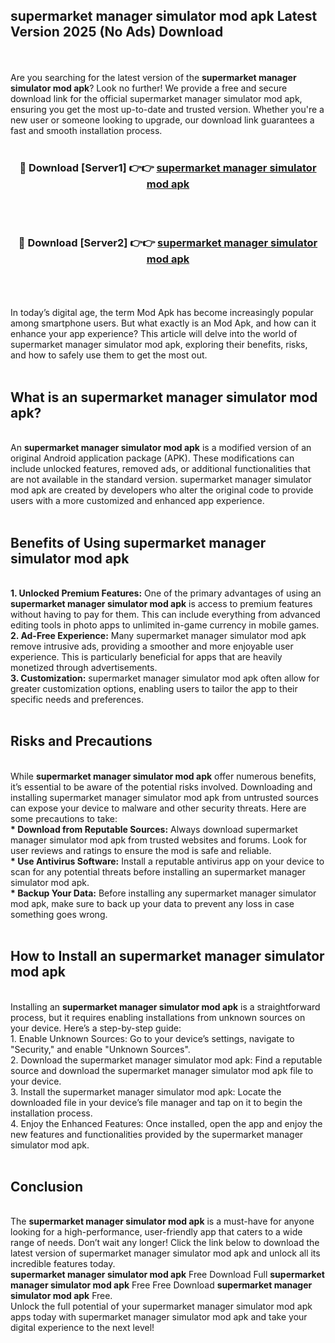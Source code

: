 ## supermarket manager simulator mod apk Latest Version 2025 (No Ads) Download
<br><br>
Are you searching for the latest version of the <strong>supermarket manager simulator mod apk</strong>? Look no further! We provide a free and secure download link for the official supermarket manager simulator mod apk, ensuring you get the most up-to-date and trusted version. Whether you're a new user or someone looking to upgrade, our download link guarantees a fast and smooth installation process.
<br>
<br>
<div align="center">
<h3>🔴 Download [Server1] 👉👉 <a href="https://modyolo.store/supermarket_manager_simulator_mod_apk">supermarket manager simulator mod apk</a></h3><br>
<br>
<h3>🔴 Download [Server2] 👉👉 <a href="https://modyolo.store/supermarket_manager_simulator_mod_apk">supermarket manager simulator mod apk</a></h3><br>
</div>
<br>
<br>
In today’s digital age, the term Mod Apk has become increasingly popular among smartphone users. But what exactly is an Mod Apk, and how can it enhance your app experience? This article will delve into the world of supermarket manager simulator mod apk, exploring their benefits, risks, and how to safely use them to get the most out.
<br>
<br>
<h2>What is an supermarket manager simulator mod apk?</h2>
<br>
An <strong>supermarket manager simulator mod apk</strong> is a modified version of an original Android application package (APK). These modifications can include unlocked features, removed ads, or additional functionalities that are not available in the standard version. supermarket manager simulator mod apk are created by developers who alter the original code to provide users with a more customized and enhanced app experience.
<br>
<br>
<h2>Benefits of Using supermarket manager simulator mod apk</h2>
<br>
<strong> 1. Unlocked Premium Features:</strong> One of the primary advantages of using an <strong>supermarket manager simulator mod apk</strong> is access to premium features without having to pay for them. This can include everything from advanced editing tools in photo apps to unlimited in-game currency in mobile games.
<br>
<strong> 2. Ad-Free Experience:</strong> Many supermarket manager simulator mod apk remove intrusive ads, providing a smoother and more enjoyable user experience. This is particularly beneficial for apps that are heavily monetized through advertisements.
<br>
<strong> 3. Customization:</strong> supermarket manager simulator mod apk often allow for greater customization options, enabling users to tailor the app to their specific needs and preferences.
<br>
<br>
<h2>Risks and Precautions</h2>
<br>
While <strong>supermarket manager simulator mod apk</strong> offer numerous benefits, it’s essential to be aware of the potential risks involved. Downloading and installing supermarket manager simulator mod apk from untrusted sources can expose your device to malware and other security threats. Here are some precautions to take:
<br>
<strong> * Download from Reputable Sources:</strong> Always download supermarket manager simulator mod apk from trusted websites and forums. Look for user reviews and ratings to ensure the mod is safe and reliable.
<br>
<strong> * Use Antivirus Software:</strong> Install a reputable antivirus app on your device to scan for any potential threats before installing an supermarket manager simulator mod apk.
<br>
<strong> * Backup Your Data:</strong> Before installing any supermarket manager simulator mod apk, make sure to back up your data to prevent any loss in case something goes wrong.
<br>
<br>
<h2>How to Install an supermarket manager simulator mod apk</h2>
<br>
Installing an <strong>supermarket manager simulator mod apk</strong> is a straightforward process, but it requires enabling installations from unknown sources on your device. Here’s a step-by-step guide:
<br>
 1. Enable Unknown Sources: Go to your device’s settings, navigate to "Security," and enable "Unknown Sources".
<br>
 2. Download the supermarket manager simulator mod apk: Find a reputable source and download the supermarket manager simulator mod apk file to your device.
<br>
 3. Install the supermarket manager simulator mod apk: Locate the downloaded file in your device’s file manager and tap on it to begin the installation process.
<br>
 4. Enjoy the Enhanced Features: Once installed, open the app and enjoy the new features and functionalities provided by the supermarket manager simulator mod apk.
<br>
<br>
<h2><strong>Conclusion</strong></h2>
<br>
The <strong>supermarket manager simulator mod apk</strong> is a must-have for anyone looking for a high-performance, user-friendly app that caters to a wide range of needs. Don’t wait any longer! Click the link below to download the latest version of supermarket manager simulator mod apk and unlock all its incredible features today.
<br>
<strong>supermarket manager simulator mod apk</strong> Free Download Full <strong>supermarket manager simulator mod apk</strong> Free Free Download <strong>supermarket manager simulator mod apk</strong> Free.
<br>
Unlock the full potential of your supermarket manager simulator mod apk apps today with supermarket manager simulator mod apk and take your digital experience to the next level!

